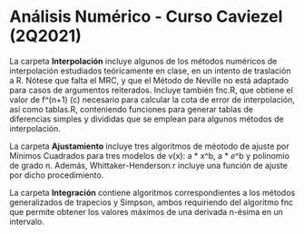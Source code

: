 # Análisis Numérico - Curso Caviezel (2Q2021)
 
La carpeta **Interpolación** incluye algunos de los métodos numéricos de interpolación estudiados teóricamente en clase, en un intento de traslación a R. Nótese que falta el MRC, y que el Método de Neville no está adaptado para casos de argumentos reiterados. Incluye también fnc.R, que obtiene el valor de f^(n+1) (c) necesario para calcular la cota de error de interpolación, así como tablas.R, conteniendo funciones para generar tablas de diferencias simples y divididas que se emplean para algunos métodos de interpolación.

La carpeta **Ajustamiento** incluye tres algoritmos de méotodo de ajuste por Mínimos Cuadrados para tres modelos de v(x): a * x^b, a * *e*^b y polinomio de grado n. Además, Whittaker-Henderson.r incluye una función de ajuste por dicho procedimiento.

La carpeta **Integración** contiene algoritmos correspondientes a los métodos generalizados de trapecios y Simpson, ambos requiriendo del algoritmo fnc que permite obtener los valores máximos de una derivada n-ésima en un intervalo.
